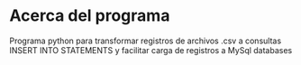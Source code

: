 # Acerca del programa
Programa python para transformar registros de archivos .csv a consultas INSERT INTO STATEMENTS y facilitar carga de registros a MySql databases
